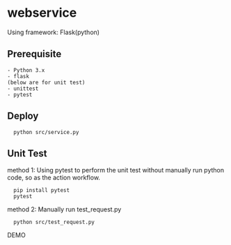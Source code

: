 # webservice
Using framework: Flask(python)

## Prerequisite
    - Python 3.x
    - flask
    (below are for unit test)
    - unittest
    - pytest

## Deploy
```
  python src/service.py
```

## Unit Test
method 1:
  Using pytest to perform the unit test without manually run python code, so as the action workflow.
```
  pip install pytest
  pytest
```

method 2:
  Manually run test_request.py
```
  python src/test_request.py
```

DEMO